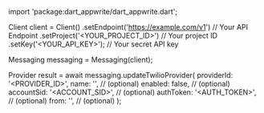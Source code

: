 import 'package:dart_appwrite/dart_appwrite.dart';

Client client = Client()
    .setEndpoint('https://example.com/v1') // Your API Endpoint
    .setProject('<YOUR_PROJECT_ID>') // Your project ID
    .setKey('<YOUR_API_KEY>'); // Your secret API key

Messaging messaging = Messaging(client);

Provider result = await messaging.updateTwilioProvider(
    providerId: '<PROVIDER_ID>',
    name: '<NAME>', // (optional)
    enabled: false, // (optional)
    accountSid: '<ACCOUNT_SID>', // (optional)
    authToken: '<AUTH_TOKEN>', // (optional)
    from: '<FROM>', // (optional)
);
